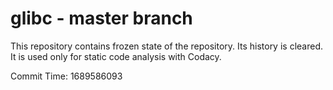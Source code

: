 # glibc - master branch

This repository contains frozen state of the repository.
Its history is cleared. It is used only for static code
analysis with Codacy.

Commit Time: 1689586093